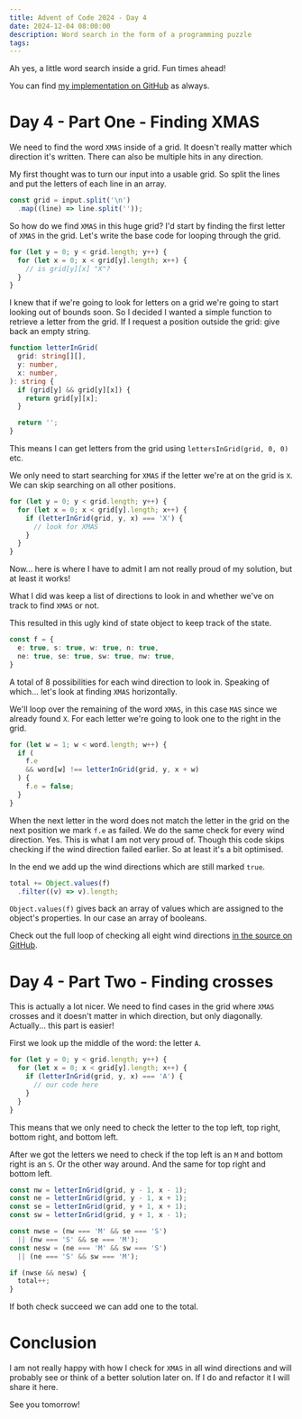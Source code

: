 ```yaml
---
title: Advent of Code 2024 - Day 4
date: 2024-12-04 08:00:00
description: Word search in the form of a programming puzzle
tags:
---
```

Ah yes, a little word search inside a grid. Fun times ahead!

You can find [my implementation on GitHub](https://github.com/Gaya/aoc-2024/tree/main/src/04-ceres-search) as always.

# Day 4 - Part One - Finding XMAS

We need to find the word `XMAS` inside of a grid. It doesn't really matter which direction it's written. There can also be multiple hits in any direction.

My first thought was to turn our input into a usable grid. So split the lines and put the letters of each line in an array.

```typescript
const grid = input.split('\n')
  .map((line) => line.split(''));
```

So how do we find `XMAS` in this huge grid? I'd start by finding the first letter of `XMAS` in the grid. Let's write the base code for looping through the grid.

```typescript
for (let y = 0; y < grid.length; y++) {
  for (let x = 0; x < grid[y].length; x++) {
    // is grid[y][x] "X"?
  }
}
```

I knew that if we're going to look for letters on a grid we're going to start looking out of bounds soon. So I decided I wanted a simple function to retrieve a letter from the grid. If I request a position outside the grid: give back an empty string.

```typescript
function letterInGrid(
  grid: string[][], 
  y: number, 
  x: number,
): string {
  if (grid[y] && grid[y][x]) {
    return grid[y][x];
  }

  return '';
}
```

This means I can get letters from the grid using `lettersInGrid(grid, 0, 0)` etc.

We only need to start searching for `XMAS` if the letter we're at on the grid is `X`. We can skip searching on all other positions.

```typescript
for (let y = 0; y < grid.length; y++) {
  for (let x = 0; x < grid[y].length; x++) {
    if (letterInGrid(grid, y, x) === 'X') {
      // look for XMAS
    }
  }
}
```

Now... here is where I have to admit I am not really proud of my solution, but at least it works!

What I did was keep a list of directions to look in and whether we've on track to find `XMAS` or not.

This resulted in this ugly kind of state object to keep track of the state.

```typescript
const f = {
  e: true, s: true, w: true, n: true,
  ne: true, se: true, sw: true, nw: true,
}
```

A total of 8 possibilities for each wind direction to look in. Speaking of which... let's look at finding `XMAS` horizontally.

We'll loop over the remaining of the word `XMAS`, in this case `MAS` since we already found `X`. For each letter we're going to look one to the right in the grid.

```typescript
for (let w = 1; w < word.length; w++) {
  if (
    f.e 
    && word[w] !== letterInGrid(grid, y, x + w)
  ) {
    f.e = false;
  }
}
```

When the next letter in the word does not match the letter in the grid on the next position we mark `f.e` as failed. We do the same check for every wind direction. Yes. This is what I am not very proud of. Though this code skips checking if the wind direction failed earlier. So at least it's a bit optimised.

In the end we add up the wind directions which are still marked `true`.

```typescript
total += Object.values(f)
  .filter((v) => v).length;
```

`Object.values(f)` gives back an array of values which are assigned to the object's properties. In our case an array of booleans.

Check out the full loop of checking all eight wind directions [in the source on GitHub](https://github.com/Gaya/aoc-2024/blob/main/src/04-ceres-search/word-search.ts#L22-L54).

# Day 4 - Part Two - Finding crosses

This is actually a lot nicer. We need to find cases in the grid where `XMAS` crosses and it doesn't matter in which direction, but only diagonally. Actually... this part is easier!

First we look up the middle of the word: the letter `A`.

```typescript
for (let y = 0; y < grid.length; y++) {
  for (let x = 0; x < grid[y].length; x++) {
    if (letterInGrid(grid, y, x) === 'A') {
      // our code here
    }
  }
}
```

This means that we only need to check the letter to the top left, top right, bottom right, and bottom left.

After we got the letters we need to check if the top left is an `M` and bottom right is an `S`. Or the other way around. And the same for top right and bottom left.

```typescript
const nw = letterInGrid(grid, y - 1, x - 1);
const ne = letterInGrid(grid, y - 1, x + 1);
const se = letterInGrid(grid, y + 1, x + 1);
const sw = letterInGrid(grid, y + 1, x - 1);

const nwse = (nw === 'M' && se === 'S') 
  || (nw === 'S' && se === 'M');
const nesw = (ne === 'M' && sw === 'S') 
  || (ne === 'S' && sw === 'M');

if (nwse && nesw) {
  total++;
}
```

If both check succeed we can add one to the total.

# Conclusion

I am not really happy with how I check for `XMAS` in all wind directions and will probably see or think of a better solution later on. If I do and refactor it I will share it here.

See you tomorrow!
